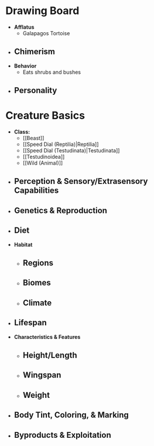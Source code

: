 # Drawing Board
- **Afflatus**
	- Galapagos Tortoise
- **Chimerism**
	- 
- **Behavior**
	- Eats shrubs and bushes
- **Personality**
	- 
# Creature Basics
- **Class:**
	- [[Beast]]
	- [[Speed Dial (Reptilia)|Reptilia]]
	- [[Speed Dial (Testudinata)|Testudinata]]
	- [[Testudinoidea]]
	- [[Wild (Animal)]]
- **Perception & Sensory/Extrasensory Capabilities**
	- 
- **Genetics & Reproduction**
	- 
- **Diet**
	- 
- **Habitat**
	- Regions
		- 
	- Biomes
		- 
	- Climate
		- 
- **Lifespan**
	- 
- **Characteristics & Features**
	- Height/Length
		- 
	- Wingspan
		- 
	- Weight
		- 
- **Body Tint, Coloring, & Marking**
	- 
- **Byproducts & Exploitation**
	- 
